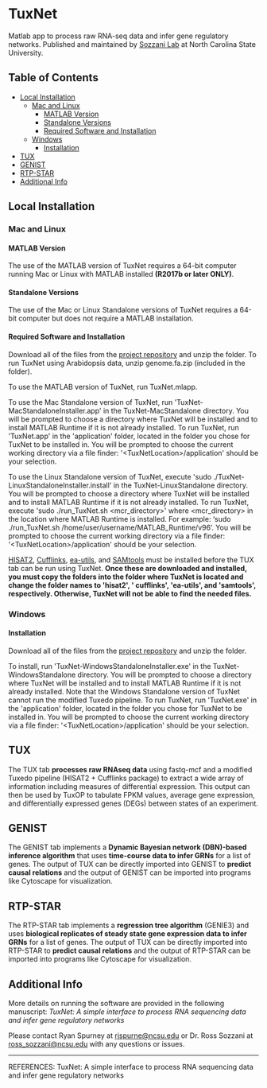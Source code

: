 # TuxNet
Matlab app to process raw RNA-seq data and infer gene regulatory networks. Published and maintained by [Sozzani Lab](https://harvest.cals.ncsu.edu/sozzani-lab/) at North Carolina State University.

## Table of Contents
* [Local Installation](#local-installation)
  * [Mac and Linux](#mac-and-linux)
    * [MATLAB Version](#matlab-version)
    * [Standalone Versions](#standalone-versions)
    * [Required Software and Installation](#required-software-and-installation)
  * [Windows](#windows)
    * [Installation](#installation)
* [TUX](#tux)
* [GENIST](#genist)
* [RTP-STAR](#rtp-star)
* [Additional Info](#additional-info)

## Local Installation

### Mac and Linux

#### MATLAB Version
The use of the MATLAB version of TuxNet requires a 64-bit computer running Mac or Linux with MATLAB installed **(R2017b or later ONLY)**.

#### Standalone Versions
The use of the Mac or Linux Standalone versions of TuxNet requires a 64-bit computer but does not require a MATLAB installation.

#### Required Software and Installation
Download all of the files from the [project repository](https://github.com/rspurney/TuxNet) and unzip the folder. To run TuxNet using Arabidopsis data, unzip genome.fa.zip (included in the folder).

To use the MATLAB version of TuxNet, run TuxNet.mlapp.

To use the Mac Standalone version of TuxNet, run 'TuxNet-MacStandaloneInstaller.app' in the TuxNet-MacStandalone directory. You will be prompted to choose a directory where TuxNet will be installed and to install MATLAB Runtime if it is not already installed. To run TuxNet, run 'TuxNet.app' in the 'application' folder, located in the folder you chose for TuxNet to be installed in. You will be prompted to choose the current working directory via a file finder: '&lt;TuxNetLocation&gt;/application' should be your selection.
 
 To use the Linux Standalone version of TuxNet, execute 'sudo ./TuxNet-LinuxStandaloneInstaller.install' in the TuxNet-LinuxStandalone directory. You will be prompted to choose a directory where TuxNet will be installed and to install MATLAB Runtime if it is not already installed. To run TuxNet, execute 'sudo ./run_TuxNet.sh <mcr_directory>' where <mcr_directory> in the location where MATLAB Runtime is installed. For example: ‘sudo ./run_TuxNet.sh /home/user/username/MATLAB_Runtime/v96’. You will be prompted to choose the current working directory via a file finder: '&lt;TuxNetLocation&gt;/application' should be your selection.
 
[HISAT2](https://ccb.jhu.edu/software/hisat2/index.shtml), [Cufflinks](https://cole-trapnell-lab.github.io/cufflinks/), [ea-utils](https://expressionanalysis.github.io/ea-utils/), and [SAMtools](http://samtools.sourceforge.net/) must be installed before the TUX tab can be run using TuxNet. **Once these are downloaded and installed, you must copy the folders into the folder where TuxNet is located and change the folder names to 'hisat2', ' cufflinks', 'ea-utils', and 'samtools', respectively. Otherwise, TuxNet will not be able to find the needed files.**

### Windows

#### Installation
Download all of the files from the [project repository](https://github.com/rspurney/TuxNet) and unzip the folder.

To install, run 'TuxNet-WindowsStandaloneInstaller.exe' in the TuxNet-WindowsStandalone directory. You will be prompted to choose a directory where TuxNet will be installed and to install MATLAB Runtime if it is not already installed. Note that the Windows Standalone version of TuxNet cannot run the modified Tuxedo pipeline. To run TuxNet, run 'TuxNet.exe' in the 'application' folder, located in the folder you chose for TuxNet to be installed in. You will be prompted to choose the current working directory via a file finder: '&lt;TuxNetLocation&gt;/application' should be your selection.
 
## TUX
The TUX tab **processes raw RNAseq data** using fastq-mcf and a modified Tuxedo pipeline (HISAT2 + Cufflinks package) to extract a wide array of information including measures of differential expression. This output can then be used by TuxOP to tabulate FPKM values, average gene expression, and differentially expressed genes (DEGs) between states of an experiment.

## GENIST
The GENIST tab implements a **Dynamic Bayesian network (DBN)-based inference algorithm** that uses **time-course data to infer GRNs** for a list of genes. The output of TUX can be directly imported into GENIST to **predict causal relations** and the output of GENIST can be imported into programs like Cytoscape for visualization.

## RTP-STAR
The RTP-STAR tab implements a **regression tree algorithm** (GENIE3) and uses **biological replicates of steady state gene expression data to infer GRNs** for a list of genes. The output of TUX can be directly imported into RTP-STAR to **predict causal relations** and the output of RTP-STAR can be imported into programs like Cytoscape for visualization.

## Additional Info

More details on running the software are provided in the following manuscript:
*TuxNet: A simple interface to process RNA sequencing data and infer gene regulatory networks*

Please contact Ryan Spurney at <rjspurne@ncsu.edu> or Dr. Ross Sozzani at <ross_sozzani@ncsu.edu> with any questions or issues.

----------------------------------------------------------------------------------------------------------------------------
REFERENCES:
TuxNet: A simple interface to process RNA sequencing data and infer gene regulatory networks
